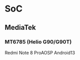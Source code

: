 # SoC
## MediaTek
### MT6785 (Helio G90/G90T)
Redmi Note 8 Pro<Badge type="tip">AOSP Android13</Badge>
